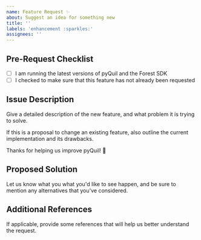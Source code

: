 ```yaml
---
name: Feature Request ✨
about: Suggest an idea for something new
title: ''
labels: 'enhancement :sparkles:'
assignees: ''
---
```


Pre-Request Checklist
---------------------

- [ ] I am running the latest versions of pyQuil and the Forest SDK
- [ ] I checked to make sure that this feature has not already been requested

Issue Description
-----------------

Give a detailed description of the new feature, and what problem it is trying to solve.

If this is a proposal to change an existing feature, also outline the current
implementation and its drawbacks.

Thanks for helping us improve pyQuil! 🙂

Proposed Solution
-----------------

Let us know what you what you'd like to see happen, and be sure to mention
any alternatives that you've considered.


Additional References
---------------------

If applicable, provide some references that will help us better understand the request.
